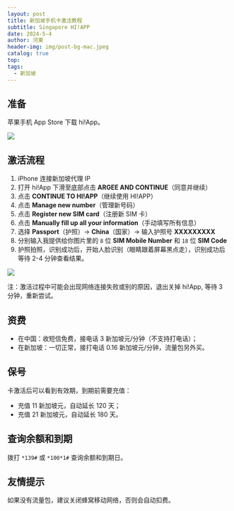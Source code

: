```yaml
---
layout: post
title: 新加坡手机卡激活教程
subtitle: Singapore HI!APP
date: 2024-5-4
author: 河東
header-img: img/post-bg-mac.jpeg
catalog: true
top: 
tags:
  - 新加坡
---
```



## 准备
苹果手机 App Store 下载 hi!App。

[![](https://i.imgur.com/ehxbFZs.png)](https://apps.apple.com/us/app/singtel-prepaid-hi-app/id1034712778)

## 激活流程
1. iPhone 连接新加坡代理 IP
2. 打开 hi!App 下滑至底部点击 **ARGEE AND CONTINUE**（同意并继续）
3. 点击 **CONTINUE TO HI!APP**（继续使用 HI!APP）
4. 点击 **Manage new number**（管理新号码）
5. 点击 **Register new SIM card**（注册新 SIM 卡）
6. 点击 **Manually fill up all your information**（手动填写所有信息）
7. 选择 **Passport**（护照）→ **China**（国家）→ 输入护照号 **XXXXXXXXX**
8. 分别输入我提供给你图片里的 `8` 位 **SIM Mobile Number** 和 `18` 位 **SIM Code**
9. 护照拍照，识别成功后，开始人脸识别（眼睛跟着屏幕黑点走），识别成功后等待 2-4 分钟查看结果。

![](https://i.imgur.com/0gK6340.jpg)

注：激活过程中可能会出现网络连接失败或别的原因，退出关掉 hi!App, 等待 3 分钟，重新尝试。 

## 资费

- 在中国：收短信免费，接电话 3 新加坡元/分钟（不支持打电话）；
- 在新加坡：一切正常，接打电话 0.16 新加坡元/分钟，流量包另外买。

## 保号
卡激活后可以看到有效期，到期前需要充值：
- 充值 11 新加坡元，自动延长 120 天；
- 充值 21 新加坡元，自动延长 180 天。

## 查询余额和到期
拨打 `*139#` 或 `*100*1#` 查询余额和到期日。

## 友情提示
如果没有流量包，建议关闭蜂窝移动网络，否则会自动扣费。





